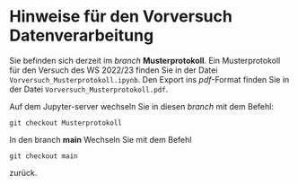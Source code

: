 # Hinweise für den Vorversuch Datenverarbeitung

Sie befinden sich derzeit im *branch* **Musterprotokoll**. Ein Musterprotokoll für den Versuch des WS 2022/23 finden Sie in der Datei ```Vorversuch_Musterprotokoll.ipynb```. Den Export ins *pdf*-Format finden Sie in der Datei ```Vorversuch_Musterprotokoll.pdf```. 

Auf dem Jupyter-server wechseln Sie in diesen *branch* mit dem Befehl: 

```shell
git checkout Musterprotokoll
```

In den branch **main** Wechseln Sie mit dem Befehl

```shell
git checkout main 
```

zurück.  
